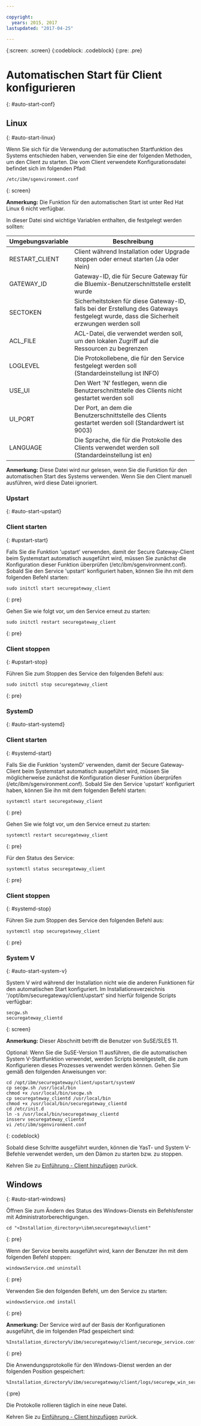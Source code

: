 ```yaml
---

copyright:
  years: 2015, 2017
lastupdated: "2017-04-25"

---
```

{:screen: .screen}
{:codeblock: .codeblock}
{:pre: .pre}

# Automatischen Start für Client konfigurieren
{: #auto-start-conf}

## Linux
{: #auto-start-linux}

Wenn Sie sich für die Verwendung der automatischen Startfunktion des Systems entschieden haben, verwenden Sie eine der folgenden Methoden, um den Client zu starten.  Die vom Client verwendete Konfigurationsdatei befindet sich im folgenden Pfad:

```
/etc/ibm/sgenvironment.conf
```
{: screen}

<b>Anmerkung:</b> Die Funktion für den automatischen Start ist unter Red Hat Linux 6 nicht verfügbar.

In dieser Datei sind wichtige Variablen enthalten, die festgelegt werden sollten:

| Umgebungsvariable | Beschreibung       |
| ------------- | ----------- |
| RESTART_CLIENT | Client während Installation oder Upgrade stoppen oder erneut starten (Ja oder Nein) |
| GATEWAY_ID | Gateway-ID, die für Secure Gateway für die Bluemix-Benutzerschnittstelle erstellt wurde |
| SECTOKEN | Sicherheitstoken für diese Gateway-ID, falls bei der Erstellung des Gateways festgelegt wurde, dass die Sicherheit erzwungen werden soll |
| ACL_FILE | ACL-Datei, die verwendet werden soll, um den lokalen Zugriff auf die Ressourcen zu begrenzen |
| LOGLEVEL | Die Protokollebene, die für den Service festgelegt werden soll (Standardeinstellung ist INFO) |
| USE_UI   | Den Wert 'N' festlegen, wenn die Benutzerschnittstelle des Clients nicht gestartet werden soll |
| UI_PORT  | Der Port, an dem die Benutzerschnittstelle des Clients gestartet werden soll (Standardwert ist 9003) |
| LANGUAGE | Die Sprache, die für die Protokolle des Clients verwendet werden soll (Standardeinstellung ist en) |

<b>Anmerkung:</b> Diese Datei wird nur gelesen, wenn Sie die Funktion für den automatischen Start des Systems verwenden.  Wenn Sie den Client manuell ausführen, wird diese Datei ignoriert.

### Upstart
{: #auto-start-upstart}

### Client starten
{: #upstart-start}

Falls Sie die Funktion 'upstart' verwenden, damit der Secure Gateway-Client beim Systemstart automatisch ausgeführt wird, müssen Sie zunächst die Konfiguration dieser Funktion überprüfen (/etc/ibm/sgenvironment.conf).  Sobald Sie den Service 'upstart' konfiguriert haben, können Sie ihn mit dem folgenden Befehl starten:

```
sudo initctl start securegateway_client
```
{: pre}

Gehen Sie wie folgt vor, um den Service erneut zu starten:

```
sudo initctl restart securegateway_client
```
{: pre}

### Client stoppen
{: #upstart-stop}

Führen Sie zum Stoppen des Service den folgenden Befehl aus:

```
sudo initctl stop securegateway_client
```
{: pre}

### SystemD
{: #auto-start-systemd}


### Client starten
{: #systemd-start}

Falls Sie die Funktion 'systemD' verwenden, damit der Secure Gateway-Client beim Systemstart automatisch ausgeführt wird, müssen Sie möglicherweise zunächst die Konfiguration dieser Funktion überprüfen (/etc/ibm/sgenvironment.conf).  Sobald Sie den Service 'upstart' konfiguriert haben, können Sie ihn mit dem folgenden Befehl starten:

```
systemctl start securegateway_client
```
{: pre}

Gehen Sie wie folgt vor, um den Service erneut zu starten:

```
systemctl restart securegateway_client
```
{: pre}

Für den Status des Service:

```
systemctl status securegateway_client
```
{: pre}

### Client stoppen
{: #systemd-stop}

Führen Sie zum Stoppen des Service den folgenden Befehl aus:

```
systemctl stop securegateway_client
```
{: pre}

### System V
{: #auto-start-system-v}

System V wird während der Installation nicht wie die anderen Funktionen für den automatischen Start konfiguriert. Im Installationsverzeichnis '/opt/ibm/securegateway/client/upstart' sind hierfür folgende Scripts verfügbar:

```
secgw.sh
securegateway_clientd
```
{: screen}

<b>Anmerkung:</b> Dieser Abschnitt betrifft die Benutzer von SuSE/SLES 11.

Optional: Wenn Sie die SuSE-Version 11 ausführen, die die automatischen System V-Startfunktion verwendet, werden Scripts bereitgestellt, die zum Konfigurieren dieses Prozesses verwendet werden können. Gehen Sie gemäß den folgenden Anweisungen vor:

```
cd /opt/ibm/securegateway/client/upstart/systemV
cp secgw.sh /usr/local/bin
chmod +x /usr/local/bin/secgw.sh
cp securegateway_clientd /usr/local/bin
chmod +x /usr/local/bin/securegateway_clientd
cd /etc/init.d
ln -s /usr/local/bin/securegateway_clientd
insserv securegateway_clientd
vi /etc/ibm/sgenvironment.conf
```
{: codeblock}

Sobald diese Schritte ausgeführt wurden, können die YasT- und System V-Befehle verwendet werden, um den Dämon zu starten bzw. zu stoppen.

Kehren Sie zu [Einführung - Client hinzufügen](/docs/services/SecureGateway/securegateway_client.html) zurück.

## Windows
{: #auto-start-windows}

Öffnen Sie zum Ändern des Status des Windows-Diensts ein Befehlsfenster mit Administratorberechtigungen.

```
cd "<Installation_directory>\ibm\securegateway\client"
```
{: pre}

Wenn der Service bereits ausgeführt wird, kann der Benutzer ihn mit dem folgenden Befehl stoppen:

```
windowsService.cmd uninstall
```
{: pre}

Verwenden Sie den folgenden Befehl, um den Service zu starten:

```
windowsService.cmd install
```
{: pre}

<b>Anmerkung:</b> Der Service wird auf der Basis der Konfigurationen ausgeführt, die im folgenden Pfad gespeichert sind:

```
%Installation_directory%/ibm/securegateway/client/securegw_service.config
```
{: pre}

Die Anwendungsprotokolle für den Windows-Dienst werden an der folgenden Position gespeichert:

```
%Installation_directory%/ibm/securegateway/client/logs/securegw_win_service.log
```
{:pre}

 Die Protokolle rollieren täglich in eine neue Datei.

Kehren Sie zu [Einführung - Client hinzufügen](/docs/services/SecureGateway/securegateway_client.html) zurück.

